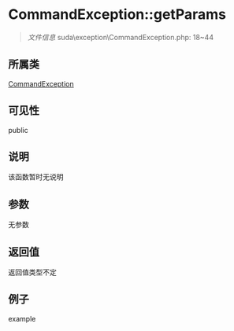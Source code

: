 # CommandException::getParams

> *文件信息* suda\exception\CommandException.php: 18~44
## 所属类 

[CommandException](../CommandException.md)

## 可见性

  public  
## 说明

该函数暂时无说明

## 参数

无参数

## 返回值
返回值类型不定

## 例子

example